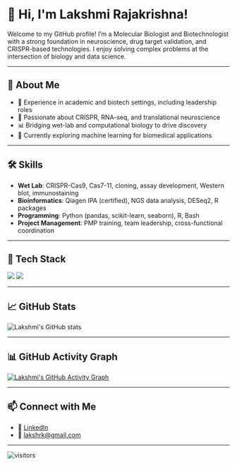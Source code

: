 # 👋 Hi, I'm Lakshmi Rajakrishna!

Welcome to my GitHub profile! I’m a Molecular Biologist and Biotechnologist with a strong foundation in neuroscience, drug target validation, and CRISPR-based technologies. I enjoy solving complex problems at the intersection of biology and data science.

---

## 🔬 About Me

- 💼 Experience in academic and biotech settings, including leadership roles  
- 🧪 Passionate about CRISPR, RNA-seq, and translational neuroscience  
- 📊 Bridging wet-lab and computational biology to drive discovery  
- 🧠 Currently exploring machine learning for biomedical applications

---

## 🛠️ Skills

- **Wet Lab**: CRISPR-Cas9, Cas7-11, cloning, assay development, Western blot, immunostaining  
- **Bioinformatics**: Qiagen IPA (certified), NGS data analysis, DESeq2, R packages  
- **Programming**: Python (pandas, scikit-learn, seaborn), R, Bash  
- **Project Management**: PMP training, team leadership, cross-functional coordination

---

## 🧰 Tech Stack

<p align="left">
  <img src="https://skillicons.dev/icons?i=python,r,linux,bash,git,github,vscode,visualstudio&perline=6" />
  <img src="https://skillicons.dev/icons?i=pandas,sklearn,seaborn,postgresql&perline=6" />
</p>

---

## 📈 GitHub Stats

![Lakshmi's GitHub stats](https://github-readme-stats.vercel.app/api?username=lakshmirajakri&show_icons=true&theme=radical)

---

## 📊 GitHub Activity Graph

[![Lakshmi's GitHub Activity Graph](https://github-readme-activity-graph.cyclic.app/graph?username=lakshmirajakri&theme=github-compact)](https://github.com/lakshmirajakri)

---

## 📫 Connect with Me

- 💼 [LinkedIn](https://www.linkedin.com/in/lakshmi-rajakrishna)
- 📧 [lakshrk@gmail.com](mailto:lakshrk@gmail.com)

---

![visitors](https://visitor-badge.glitch.me/badge?page_id=lakshmirajakri.lakshmirajakri)
